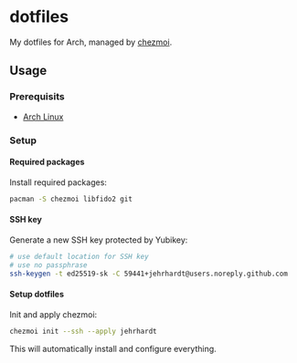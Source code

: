 # dotfiles

My dotfiles for Arch, managed by [chezmoi](https://www.chezmoi.io).

## Usage

### Prerequisits

- [Arch Linux](https://archlinux.org)

### Setup

#### Required packages

Install required packages:

```bash
pacman -S chezmoi libfido2 git
```

#### SSH key

Generate a new SSH key protected by Yubikey:

```bash
# use default location for SSH key
# use no passphrase
ssh-keygen -t ed25519-sk -C 59441+jehrhardt@users.noreply.github.com
```

#### Setup dotfiles

Init and apply chezmoi:

```bash
chezmoi init --ssh --apply jehrhardt
```

This will automatically install and configure everything.
